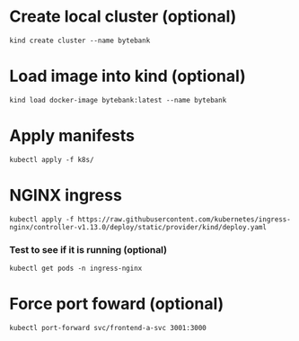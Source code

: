 # Create local cluster (optional)

`kind create cluster --name bytebank`

# Load image into kind (optional)

`kind load docker-image bytebank:latest --name bytebank`

# Apply manifests

`kubectl apply -f k8s/`

# NGINX ingress

`kubectl apply -f https://raw.githubusercontent.com/kubernetes/ingress-nginx/controller-v1.13.0/deploy/static/provider/kind/deploy.yaml`

  ### Test to see if it is running (optional)
  `kubectl get pods -n ingress-nginx`

# Force port foward (optional)

`kubectl port-forward svc/frontend-a-svc 3001:3000`

